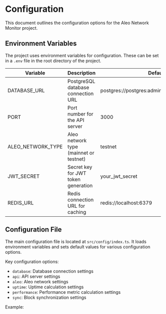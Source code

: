 # Configuration

This document outlines the configuration options for the Aleo Network Monitor project.

## Environment Variables

The project uses environment variables for configuration. These can be set in a `.env` file in the root directory of the project.

| Variable | Description | Default |
|----------|-------------|---------|
| DATABASE_URL | PostgreSQL database connection URL | postgres://postgres:admin@localhost:5432/aleo |
| PORT | Port number for the API server | 3000 |
| ALEO_NETWORK_TYPE | Aleo network type (mainnet or testnet) | testnet |
| JWT_SECRET | Secret key for JWT token generation | your_jwt_secret |
| REDIS_URL | Redis connection URL for caching | redis://localhost:6379 |

## Configuration File

The main configuration file is located at `src/config/index.ts`. It loads environment variables and sets default values for various configuration options.

Key configuration options:

- `database`: Database connection settings
- `api`: API server settings
- `aleo`: Aleo network settings
- `uptime`: Uptime calculation settings
- `performance`: Performance metric calculation settings
- `sync`: Block synchronization settings

Example: